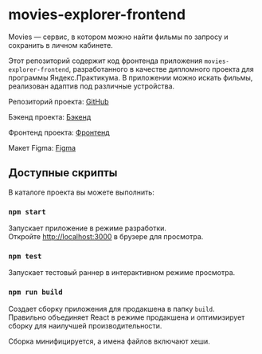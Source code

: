 # movies-explorer-frontend

Movies — cервис, в котором можно найти фильмы по запросу и сохранить в личном кабинете.

Этот репозиторий содержит код фронтенда приложения `movies-explorer-frontend`, разработанного в качестве дипломного проекта для программы Яндекс.Практикума. В приложении можно искать фильмы, реализован адаптив под различные устройства.

Репозиторий проекта: [GitHub](https://github.com/ArthurMur/movies-explorer-frontend)

Бэкенд проекта: [Бэкенд](https://api.films.nomoredomainsrocks.ru)

Фронтенд проекта: [Фронтенд](https://films.nomoredomainsrocks.ru)

Макет Figma: [Figma](https://www.figma.com/file/6FMWkB94wE7KTkcCgUXtnC/%D0%94%D0%B8%D0%BF%D0%BB%D0%BE%D0%BC%D0%BD%D1%8B%D0%B9-%D0%BF%D1%80%D0%BE%D0%B5%D0%BA%D1%82?type=design&node-id=1-8436&mode=dev)
## Доступные скрипты

В каталоге проекта вы можете выполнить:

### `npm start`

Запускает приложение в режиме разработки.\
Откройте [http://localhost:3000](http://localhost:3000) в брузере для просмотра.

### `npm test`

Запускает тестовый раннер в интерактивном режиме просмотра.

### `npm run build`

Создает сборку приложения для продакшена в папку `build`.\
Правильно объединяет React в режиме продакшена и оптимизирует сборку для наилучшей производительности.

Сборка минифицируется, а имена файлов включают хеши.
